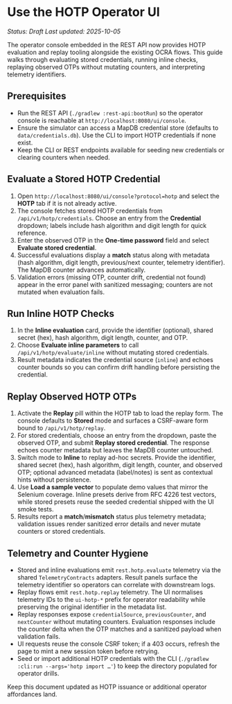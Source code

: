 # Use the HOTP Operator UI

_Status: Draft_
_Last updated: 2025-10-05_

The operator console embedded in the REST API now provides HOTP evaluation and replay tooling alongside the existing OCRA flows. This guide walks through evaluating stored credentials, running inline checks, replaying observed OTPs without mutating counters, and interpreting telemetry identifiers.

## Prerequisites
- Run the REST API (`./gradlew :rest-api:bootRun`) so the operator console is reachable at `http://localhost:8080/ui/console`.
- Ensure the simulator can access a MapDB credential store (defaults to `data/credentials.db`). Use the CLI to import HOTP credentials if none exist.
- Keep the CLI or REST endpoints available for seeding new credentials or clearing counters when needed.

## Evaluate a Stored HOTP Credential
1. Open `http://localhost:8080/ui/console?protocol=hotp` and select the **HOTP** tab if it is not already active.
2. The console fetches stored HOTP credentials from `/api/v1/hotp/credentials`. Choose an entry from the **Credential** dropdown; labels include hash algorithm and digit length for quick reference.
3. Enter the observed OTP in the **One-time password** field and select **Evaluate stored credential**.
4. Successful evaluations display a **match** status along with metadata (hash algorithm, digit length, previous/next counter, telemetry identifier). The MapDB counter advances automatically.
5. Validation errors (missing OTP, counter drift, credential not found) appear in the error panel with sanitized messaging; counters are not mutated when evaluation fails.

## Run Inline HOTP Checks
1. In the **Inline evaluation** card, provide the identifier (optional), shared secret (hex), hash algorithm, digit length, counter, and OTP.
2. Choose **Evaluate inline parameters** to call `/api/v1/hotp/evaluate/inline` without mutating stored credentials.
3. Result metadata indicates the credential source (`inline`) and echoes counter bounds so you can confirm drift handling before persisting the credential.

## Replay Observed HOTP OTPs
1. Activate the **Replay** pill within the HOTP tab to load the replay form. The console defaults to **Stored** mode and surfaces a CSRF-aware form bound to `/api/v1/hotp/replay`.
2. For stored credentials, choose an entry from the dropdown, paste the observed OTP, and submit **Replay stored credential**. The response echoes counter metadata but leaves the MapDB counter untouched.
3. Switch mode to **Inline** to replay ad-hoc secrets. Provide the identifier, shared secret (hex), hash algorithm, digit length, counter, and observed OTP; optional advanced metadata (label/notes) is sent as contextual hints without persistence.
4. Use **Load a sample vector** to populate demo values that mirror the Selenium coverage. Inline presets derive from RFC 4226 test vectors, while stored presets reuse the seeded credential shipped with the UI smoke tests.
5. Results report a **match**/**mismatch** status plus telemetry metadata; validation issues render sanitized error details and never mutate counters or stored credentials.

## Telemetry and Counter Hygiene
- Stored and inline evaluations emit `rest.hotp.evaluate` telemetry via the shared `TelemetryContracts` adapters. Result panels surface the telemetry identifier so operators can correlate with downstream logs.
- Replay flows emit `rest.hotp.replay` telemetry. The UI normalises telemetry IDs to the `ui-hotp-*` prefix for operator readability while preserving the original identifier in the metadata list.
- Replay responses expose `credentialSource`, `previousCounter`, and `nextCounter` without mutating counters. Evaluation responses include the counter delta when the OTP matches and a sanitized payload when validation fails.
- UI requests reuse the console CSRF token; if a 403 occurs, refresh the page to mint a new session token before retrying.
- Seed or import additional HOTP credentials with the CLI (`./gradlew :cli:run --args='hotp import …'`) to keep the directory populated for operator drills.

Keep this document updated as HOTP issuance or additional operator affordances land.
